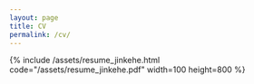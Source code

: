 ```yaml
---
layout: page
title: CV
permalink: /cv/
---
```




{% include /assets/resume_jinkehe.html code="/assets/resume_jinkehe.pdf" width=100 height=800 %}



